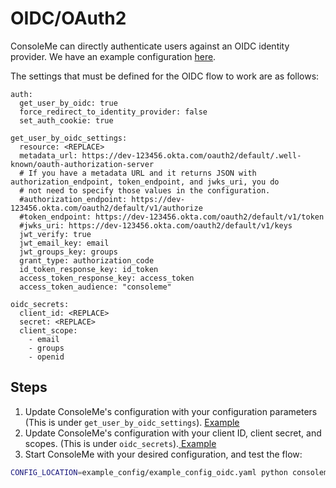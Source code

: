 # OIDC/OAuth2

ConsoleMe can directly authenticate users against an OIDC identity provider. We have an example configuration [here](https://github.com/Netflix/consoleme/blob/master/example_config/example_config_oidc.yaml).

The settings that must be defined for the OIDC flow to work are as follows:

```text
auth:
  get_user_by_oidc: true
  force_redirect_to_identity_provider: false
  set_auth_cookie: true

get_user_by_oidc_settings:
  resource: <REPLACE>
  metadata_url: https://dev-123456.okta.com/oauth2/default/.well-known/oauth-authorization-server
  # If you have a metadata URL and it returns JSON with authorization_endpoint, token_endpoint, and jwks_uri, you do
  # not need to specify those values in the configuration.
  #authorization_endpoint: https://dev-123456.okta.com/oauth2/default/v1/authorize
  #token_endpoint: https://dev-123456.okta.com/oauth2/default/v1/token
  #jwks_uri: https://dev-123456.okta.com/oauth2/default/v1/keys
  jwt_verify: true
  jwt_email_key: email
  jwt_groups_key: groups
  grant_type: authorization_code
  id_token_response_key: id_token
  access_token_response_key: access_token
  access_token_audience: "consoleme"

oidc_secrets:
  client_id: <REPLACE>
  secret: <REPLACE>
  client_scope:
    - email
    - groups
    - openid
```

## Steps

1. Update ConsoleMe's configuration with your configuration parameters \(This is under `get_user_by_oidc_settings`\). [Example](https://github.com/Netflix/consoleme/blob/master/example_config/example_config_oidc.yaml)
2. Update ConsoleMe's configuration with your client ID, client secret, and scopes. \(This is under `oidc_secrets`\).[ Example](https://github.com/Netflix/consoleme/blob/master/example_config/example_secrets.yaml)
3. Start ConsoleMe with your desired configuration, and test the flow:

```bash
CONFIG_LOCATION=example_config/example_config_oidc.yaml python consoleme/__main__.py
```

